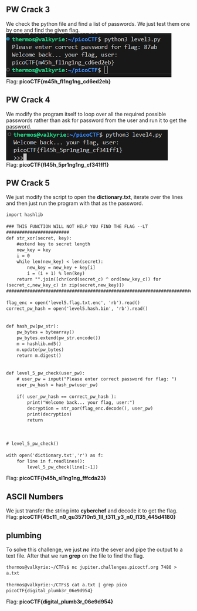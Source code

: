 ## PW Crack 3
We check the python file and find a list of passwords. We just test them one by one and find the given flag.  
![alt text](images/image.png)  
Flag:  **picoCTF{m45h_fl1ng1ng_cd6ed2eb}**  


## PW Crack 4
We modify the program itself to loop over all the required possible passwords rather than ask for password from the user and run it to get the password.  
![alt text](images/image-1.png)  
Flag: **picoCTF{fl45h_5pr1ng1ng_cf341ff1}**  


## PW Crack 5
We just modify the script to open the **dictionary.txt**, iterate over the lines and then just run the program with that as the password.  
```
import hashlib

### THIS FUNCTION WILL NOT HELP YOU FIND THE FLAG --LT ########################
def str_xor(secret, key):
    #extend key to secret length
    new_key = key
    i = 0
    while len(new_key) < len(secret):
        new_key = new_key + key[i]
        i = (i + 1) % len(key)        
    return "".join([chr(ord(secret_c) ^ ord(new_key_c)) for (secret_c,new_key_c) in zip(secret,new_key)])
###############################################################################

flag_enc = open('level5.flag.txt.enc', 'rb').read()
correct_pw_hash = open('level5.hash.bin', 'rb').read()


def hash_pw(pw_str):
    pw_bytes = bytearray()
    pw_bytes.extend(pw_str.encode())
    m = hashlib.md5()
    m.update(pw_bytes)
    return m.digest()


def level_5_pw_check(user_pw):
    # user_pw = input("Please enter correct password for flag: ")
    user_pw_hash = hash_pw(user_pw)
    
    if( user_pw_hash == correct_pw_hash ):
        print("Welcome back... your flag, user:")
        decryption = str_xor(flag_enc.decode(), user_pw)
        print(decryption)
        return



# level_5_pw_check()

with open('dictionary.txt','r') as f:
    for line in f.readlines():
        level_5_pw_check(line[:-1])
```  
Flag: **picoCTF{h45h_sl1ng1ng_fffcda23}**  


## ASCII Numbers
We just transfer the string into **cyberchef** and decode it to get the flag.  
Flag: **picoCTF{45c11_n0_qu35710n5_1ll_t311_y3_n0_l135_445d4180}**  


## plumbing
To solve this challenge, we just ***nc*** into the sever and pipe the output to a text file. After that we run **grep** on the file to find the flag.  
```
thermos@valkyrie:~/CTFs$ nc jupiter.challenges.picoctf.org 7480 > a.txt

thermos@valkyrie:~/CTFs$ cat a.txt | grep pico
picoCTF{digital_plumb3r_06e9d954}
```
Flag: **picoCTF{digital_plumb3r_06e9d954}**